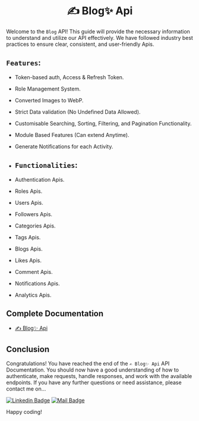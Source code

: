 <h1 align="center">✍️ Blog✨ Api</h1>

Welcome to the `Blog` API! This guide will provide the necessary information to understand and utilize our API effectively. We have followed industry best practices to ensure clear, consistent, and user-friendly Apis.

## `Features`:

- Token-based auth, Access & Refresh Token.
- Role Management System.
- Converted Images to WebP.
- Strict Data validation (No Undefined Data Allowed).
- Customisable Searching, Sorting, Filtering, and Pagination Functionality.
- Module Based Features (Can extend Anytime).
- Generate Notifications for each Activity.

- ## `Functionalities`:

- Authentication Apis.
- Roles Apis.
- Users Apis.
- Followers Apis.
- Categories Apis.
- Tags Apis.
- Blogs Apis.
- Likes Apis.
- Comment Apis.
- Notifications Apis.
- Analytics Apis.

## Complete Documentation
- <a href="https://documenter.getpostman.com/view/11483431/2s9YC32Zpi" target="_blank">✍️ Blog✨ Api</a>

## Conclusion

Congratulations! You have reached the end of the `✍️ Blog✨ Api` API Documentation. You should now have a good understanding of how to authenticate, make requests, handle responses, and work with the available endpoints. If you have any further questions or need assistance, please contact me on...

[![Linkedin Badge](https://img.shields.io/badge/LinkedIn-0077B5?style=for-the-badge&logo=linkedin&logoColor=white)](https://www.linkedin.com/in/pronazmul) 
[![Mail Badge](https://img.shields.io/badge/Gmail-D14836?style=for-the-badge&logo=gmail&logoColor=white)](mailto:developernazmul@gmail.com)

Happy coding!




